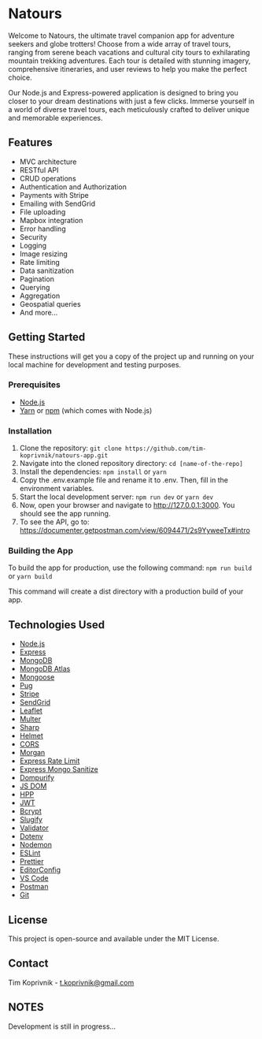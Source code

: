 # Natours

Welcome to Natours, the ultimate travel companion app for adventure seekers and globe trotters! Choose from a wide array of travel tours, ranging from serene beach vacations and cultural city tours to exhilarating mountain trekking adventures. Each tour is detailed with stunning imagery, comprehensive itineraries, and user reviews to help you make the perfect choice.

Our Node.js and Express-powered application is designed to bring you closer to your dream destinations with just a few clicks. Immerse yourself in a world of diverse travel tours, each meticulously crafted to deliver unique and memorable experiences.

## Features

- MVC architecture
- RESTful API
- CRUD operations
- Authentication and Authorization
- Payments with Stripe
- Emailing with SendGrid
- File uploading
- Mapbox integration
- Error handling
- Security
- Logging
- Image resizing
- Rate limiting
- Data sanitization
- Pagination
- Querying
- Aggregation
- Geospatial queries
- And more...

## Getting Started

These instructions will get you a copy of the project up and running on your local machine for development and testing purposes.

### Prerequisites

- [Node.js](https://nodejs.org/en/download/)
- [Yarn](https://yarnpkg.com/getting-started/install) or [npm](https://www.npmjs.com/get-npm) (which comes with Node.js)

### Installation

1. Clone the repository: `git clone https://github.com/tim-koprivnik/natours-app.git`
2. Navigate into the cloned repository directory: `cd [name-of-the-repo]`
3. Install the dependencies: `npm install` or `yarn`
4. Copy the .env.example file and rename it to .env. Then, fill in the environment variables.
5. Start the local development server: `npm run dev` or `yarn dev`
6. Now, open your browser and navigate to http://127.0.0.1:3000. You should see the app running.
7. To see the API, go to: https://documenter.getpostman.com/view/6094471/2s9YyweeTx#intro

### Building the App

To build the app for production, use the following command: `npm run build` or `yarn build`

This command will create a dist directory with a production build of your app.

## Technologies Used

- [Node.js](https://nodejs.org/en)
- [Express](https://expressjs.com/)
- [MongoDB](https://www.mongodb.com/)
- [MongoDB Atlas](https://www.mongodb.com/cloud/atlas)
- [Mongoose](https://mongoosejs.com/)
- [Pug](https://pugjs.org/api/getting-started.html)
- [Stripe](https://stripe.com/)
- [SendGrid](https://sendgrid.com/)
- [Leaflet](https://leafletjs.com/)
- [Multer](https://www.npmjs.com/package/multer)
- [Sharp](https://www.npmjs.com/package/sharp)
- [Helmet](https://helmetjs.github.io/)
- [CORS](https://www.npmjs.com/package/cors)
- [Morgan](https://www.npmjs.com/package/morgan)
- [Express Rate Limit](https://www.npmjs.com/package/express-rate-limit)
- [Express Mongo Sanitize](https://www.npmjs.com/package/express-mongo-sanitize)
- [Dompurify](https://www.npmjs.com/package/dompurify)
- [JS DOM](https://www.npmjs.com/package/jsdom)
- [HPP](https://www.npmjs.com/package/hpp)
- [JWT](https://www.npmjs.com/package/jsonwebtoken)
- [Bcrypt](https://www.npmjs.com/package/bcrypt)
- [Slugify](https://www.npmjs.com/package/slugify)
- [Validator](https://www.npmjs.com/package/validator)
- [Dotenv](https://www.npmjs.com/package/dotenv)
- [Nodemon](https://www.npmjs.com/package/nodemon)
- [ESLint](https://eslint.org/)
- [Prettier](https://prettier.io/)
- [EditorConfig](https://editorconfig.org/)
- [VS Code](https://code.visualstudio.com/)
- [Postman](https://www.postman.com/)
- [Git](https://git-scm.com/)

## License

This project is open-source and available under the MIT License.

## Contact

Tim Koprivnik - t.koprivnik@gmail.com

## NOTES

Development is still in progress...
